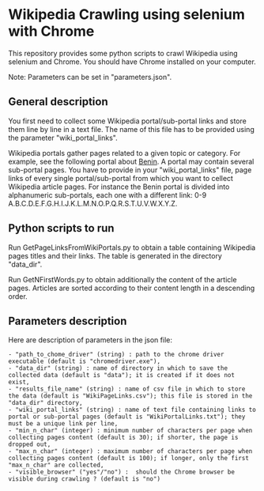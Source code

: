 # Wikipedia Crawling using selenium with Chrome 

This repository provides some python scripts to crawl Wikipedia using selenium and Chrome. You should have Chrome installed on your computer. 

Note: Parameters can be set in "parameters.json". 


## General description

You first need to collect some Wikipedia portal/sub-portal links and store them line by line in a text file. The name of this file has to be provided using the parameter "wiki_portal_links". 

Wikipedia portals gather pages related to a given topic or category. 
For example, see the following portal about [Benin](https://fr.wikipedia.org/wiki/Cat%C3%A9gorie:Portail:B%C3%A9nin/Articles_li%C3%A9s).
A portal may contain several sub-portal pages. You have to provide in your "wiki_portal_links" file, page links of every single portal/sub-portal from which you want to cellect Wikipedia article pages. 
For instance the Benin portal is divided into alphanumeric sub-portals, each one with a different link: 0-9 A.B.C.D.E.F.G.H.I.J.K.L.M.N.O.P.Q.R.S.T.U.V.W.X.Y.Z.

## Python scripts to run 

Run GetPageLinksFromWikiPortals.py to obtain a table containing Wikipedia pages titles and their links. The table is generated in the directory "data_dir". 

Run GetNFirstWords.py to obtain additionally the content of the article pages. Articles are sorted according to their content length in a descending order. 

## Parameters description 

Here are description of parameters in the json file:

	- "path_to_chome_driver" (string) : path to the chrome driver executable (default is "chromedriver.exe"),
    - "data_dir" (string) : name of directory in which to save the collected data (default is "data"); it is created if it does not exist,
    - "results_file_name" (string) : name of csv file in which to store the data (default is "WikiPageLinks.csv"); this file is stored in the "data_dir" directory,
    - "wiki_portal_links" (string) : name of text file containing links to portal or sub-portal pages (default is "WikiPortalLinks.txt"); they must be a unique link per line,
    - "min_n_char" (integer) : minimum number of characters per page when collecting pages content (default is 30); if shorter, the page is dropped out,
    - "max_n_char" (integer) : maximum number of characters per page when collecting pages content (default is 100); if longer, only the first "max_n_char" are collected,
    - "visible_browser" ("yes"/"no") :  should the Chrome browser be visible during crawling ? (default is "no")
	

